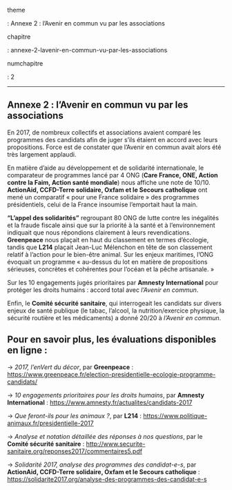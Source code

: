 theme

:   Annexe 2 : l’Avenir en commun vu par les associations

chapitre

:   annexe-2-lavenir-en-commun-vu-par-les-associations

numchapitre

:   2

  -------------------------------------------------------
  Annexe 2 : l’Avenir en commun vu par les associations
  -------------------------------------------------------

En 2017, de nombreux collectifs et associations avaient comparé les
programmes des candidats afin de juger s’ils étaient en accord avec
leurs propositions. Force est de constater que l’Avenir en commun avait
alors été très largement applaudi.

En matière d’aide au développement et de solidarité internationale, le
comparateur de programmes lancé par 4 ONG (**Care France, ONE, Action
contre la Faim, Action santé mondiale**) nous affiche une note de 10/10.
**ActionAid, CCFD-Terre solidaire, Oxfam et le Secours catholique** ont
mené un comparatif « pour une France solidaire » des programmes
présidentiels, celui de la France insoumise l’emportait haut la main.

**“L’appel des solidarités”** regroupant 80 ONG de lutte contre les
inégalités et la fraude fiscale ainsi que sur la priorité à la santé et
à l’environnement indiquait que nous répondions clairement à leurs
revendications. **Greenpeace** nous plaçait en haut du classement en
termes d’écologie, tandis que **L214** plaçait Jean-Luc Mélenchon en
tête de son classement relatif à l’action pour le bien-être animal. Sur
les enjeux maritimes, l’ONG évoquait un programme « au-dessus du lot en
matière de propositions sérieuses, concrètes et cohérentes pour l’océan
et la pêche artisanale. »

Sur les 10 engagements jugés prioritaires par **Amnesty International**
pour protéger les droits humains : accord total avec *l’Avenir en
commun*.

Enfin, le **Comité sécurité sanitaire**, qui interrogeait les candidats
sur divers enjeux de santé publique (le tabac, l’alcool, la
nutrition/exercice physique, la sécurité routière et les médicaments) a
donné 20/20 à *l’Avenir en commun*.

Pour en savoir plus, les évaluations disponibles en ligne :
-------------------------------------

-&gt; *2017, l’enVert du décor*, par **Greenpeace** :
[<https://www.greenpeace.fr/election-presidentielle-ecologie-programme-candidats/>](https://www.greenpeace.fr/election-presidentielle-ecologie-programme-candidats/)

-&gt; *10 engagements prioritaires pour les droits humains*, par
**Amnesty International** :
[<https://www.amnesty.fr/actualites/candidats-2017>](https://www.amnesty.fr/actualites/candidats-2017)

-&gt; *Que feront-ils pour les animaux ?*, par **L214** :
[<https://www.politique-animaux.fr/presidentielle-2017>](https://www.politique-animaux.fr/presidentielle-2017)

-&gt; *Analyse et notation détaillée des réponses à nos questions*, par
le **Comité sécurité sanitaire** :
[<http://www.securite-sanitaire.org/reponses2017/commentaires5.pdf>](http://www.securite-sanitaire.org/reponses2017/commentaires5.pdf)

-&gt; *Solidarité 2017, analyse des programmes des candidat-e-s*, par
**ActionAid, CCFD-Terre solidaire, Oxfam et le Secours catholique** :
[<https://solidarite2017.org/analyse-des-programmes-des-candidat-e-s>](https://solidarite2017.org/analyse-des-programmes-des-candidat-e-s)

